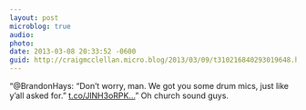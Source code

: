 ```yaml
---
layout: post
microblog: true
audio: 
photo: 
date: 2013-03-08 20:33:52 -0600
guid: http://craigmcclellan.micro.blog/2013/03/09/t310216840293019648.html
---
```

“@BrandonHays: “Don’t worry, man. We got you some drum mics, just like y’all asked for.” [t.co/JlNH3oRPK...](http://t.co/JlNH3oRPKv)” Oh church sound guys.
